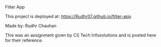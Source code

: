 Filter App

This project is deployed at: https://Rudhr07.github.io/filter-app

Made by: Rudhr Chauhan

This was an assignment given by CS Tech Infosolutions and is posted here for their reference.
